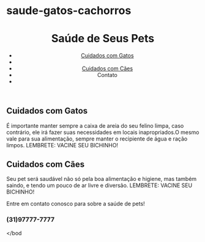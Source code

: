 # saude-gatos-cachorros
<!DOCTYPE html>
<html lang="pt-BR"
<head> 
<link rel="stylesheet" type="text/css" href="estilo.fundo">
<meta charset="UTF-8">
 <meta name="viewport" content="width=device-width, initial-scale=1.0"> 
 <title> Saúde de Seus Pets</title>
 <link rel="stylesheet" href="styles.css">
</head>
<body>
 
<header>
<h1> Saúde de Seus Pets</h1>
        <nav>
            <ul>
<li><a href="#Gatos">Cuidados com Gatos</a><li>

   <li><a href="#Cães">Cuidados com Cães</a><li>
<li<a href="contato">Contato</a><li>
    <ul>
    </nav>
</header>

  <main>
    <section id="Gatos">
      <h2>Cuidados com Gatos</h2>
      
      
   <p>É importante manter sempre a caixa de areia do seu felino limpa, caso contrário, ele irá fazer suas necessidades em locais inapropriados.O mesmo vale para sua alimentação, sempre manter o recipiente de água e ração limpos. LEMBRETE: VACINE SEU BICHINHO!
      </p>
     
   </section>
    <section id="Cães"> 
      <h2>Cuidados com Cães</h2>
     
   <p>Seu pet será saudável não só pela boa alimentação e higiene, mas também saindo, e tendo um pouco de ar livre e diversão. LEMBRETE: VACINE SEU BICHINHO!
      </p>
      </section>
  </main>
  
  <footer id="Contato">
          <p>Entre em contato conosco para sobre a saúde de pets!</p>
    <h3> (31)97777-7777 </h3>
  </footer>

</bod
</body>
</html>

    

